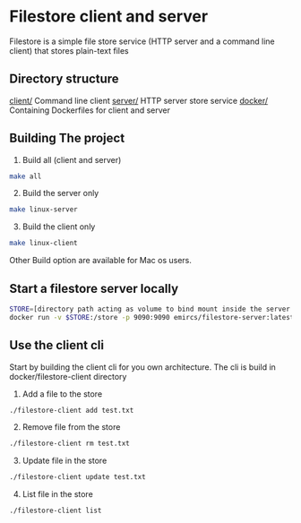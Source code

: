 # Filestore client and server
Filestore is a simple file store service (HTTP server and a command line client) that stores plain-text files

## Directory structure
[client/](./client) Command line client
[server/](./server) HTTP server store service
[docker/](./docker) Containing Dockerfiles for client and server

 ## Building The project
1. Build all (client and server)
```bash
make all
```
2. Build the server only
```bash
make linux-server
```
3. Build the client only
```bash
make linux-client
```
Other Build option are available for Mac os users.

## Start a filestore server locally
```bash
STORE=[directory path acting as volume to bind mount inside the server container and serving as the server store]
docker run -v $STORE:/store -p 9090:9090 emircs/filestore-server:latest
```

## Use the client cli
Start by building the client cli for you own architecture. The cli is build in docker/filestore-client directory
1. Add a file to the store
```bash
./filestore-client add test.txt
```
2. Remove file from the store
```bash
./filestore-client rm test.txt
```
3. Update file in the store
```bash
./filestore-client update test.txt
```
4. List file in the store
```bash
./filestore-client list
```